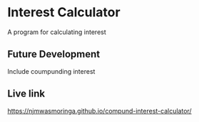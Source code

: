 # Interest Calculator
A program for calculating interest

## Future Development
Include coumpunding interest

## Live link
https://njmwasmoringa.github.io/compund-interest-calculator/

